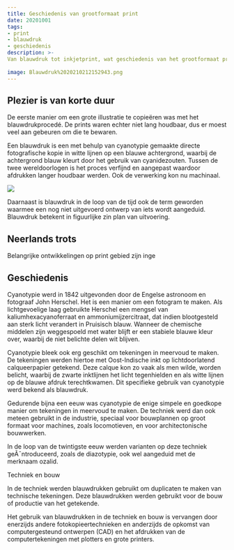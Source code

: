 ```yaml
---
title: Geschiedenis van grootformaat print
date: 20201001
tags: 
- print
- blauwdruk
- geschiedenis
description: >-
Van blauwdruk tot inkjetprint, wat geschiedenis van het grootformaat printen
  
image: Blauwdruk%2020210212152943.png
---
```

Plezier is van korte duur
---
De eerste manier om een grote illustratie te copieëren was met het blauwdrukprocedé. De prints waren echter niet lang houdbaar, dus er moest veel aan gebeuren om die te bewaren.

Een blauwdruk is een met behulp van cyanotypie gemaakte directe fotografische kopie in witte lijnen op een blauwe achtergrond, waarbij de achtergrond blauw kleurt door het gebruik van cyanidezouten. Tussen de twee wereldoorlogen is het proces verfijnd en aangepast waardoor afdrukken langer houdbaar werden. Ook de verwerking kon nu machinaal.

![](Blauwdrukmachine%2020210212153613.png)

Daarnaast is blauwdruk in de loop van de tijd ook de term geworden waarmee een nog niet uitgevoerd ontwerp van iets wordt aangeduid. Blauwdruk betekent in figuurlijke zin plan van uitvoering.

Neerlands trots
---
Belangrijke ontwikkelingen op print gebied zijn inge

Geschiedenis
----
Cyanotypie werd in 1842 uitgevonden door de Engelse astronoom en fotograaf John Herschel. Het is een manier om een fotogram te maken. Als lichtgevoelige laag gebruikte Herschel een mengsel van kaliumhexacyanoferraat en ammoniumijzercitraat, dat indien blootgesteld aan sterk licht verandert in Pruisisch blauw. Wanneer de chemische middelen zijn weggespoeld met water blijft er een stabiele blauwe kleur over, waarbij de niet belichte delen wit blijven.

Cyanotypie bleek ook erg geschikt om tekeningen in meervoud te maken. De tekeningen werden hiertoe met Oost-Indische inkt op lichtdoorlatend calqueerpapier getekend. Deze calque kon zo vaak als men wilde, worden belicht, waarbij de zwarte inktlijnen het licht tegenhielden en als witte lijnen op de blauwe afdruk terechtkwamen. Dit specifieke gebruik van cyanotypie werd bekend als blauwdruk.

Gedurende bijna een eeuw was cyanotypie de enige simpele en goedkope manier om tekeningen in meervoud te maken. De techniek werd dan ook meteen gebruikt in de industrie, speciaal voor bouwplannen op groot formaat voor machines, zoals locomotieven, en voor architectonische bouwwerken.

In de loop van de twintigste eeuw werden varianten op deze techniek geÃ¯ntroduceerd, zoals de diazotypie, ook wel aangeduid met de merknaam ozalid.


Techniek en bouw

In de techniek werden blauwdrukken gebruikt om duplicaten te maken van technische tekeningen. Deze blauwdrukken werden gebruikt voor de bouw of productie van het getekende.

Het gebruik van blauwdrukken in de techniek en bouw is vervangen door enerzijds andere fotokopieertechnieken en anderzijds de opkomst van computergesteund ontwerpen (CAD) en het afdrukken van de computertekeningen met plotters en grote printers.


